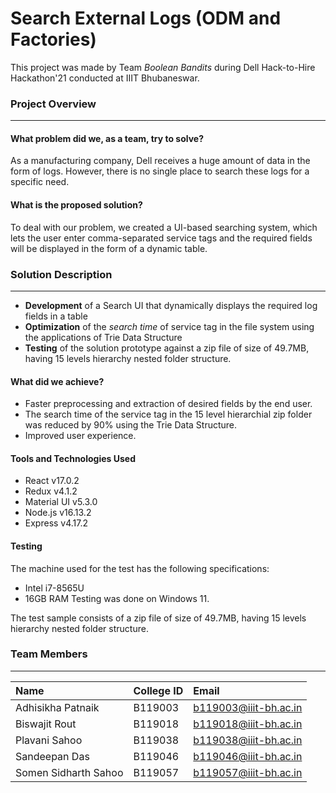 # Search External Logs (ODM and Factories)
This project was made by Team *Boolean Bandits* during Dell Hack-to-Hire Hackathon'21 conducted at IIIT Bhubaneswar.
### Project Overview
----------------------------------
#### What problem did we, as a team, try to solve?
As a manufacturing company, Dell receives a huge amount of data in the form of logs. However, there is no single place to search these logs for a specific need.

#### What is the proposed solution?
To deal with our problem, we created a UI-based searching system, which lets the user enter comma-separated service tags and the required fields will be displayed in the form of a dynamic table.

### Solution Description
----------------------------------


   * **Development** of a Search UI that dynamically displays the required log fields in a table
   * **Optimization** of the *search time* of service tag in the file system using the applications of Trie Data Structure
   * **Testing** of the solution prototype against a zip file of size of 49.7MB, having 15 levels hierarchy nested folder structure.
#### What did we achieve?
- Faster preprocessing and extraction of desired fields by the end user.
- The search time of the service tag in the 15 level hierarchial zip folder was reduced by 90% using the Trie Data Structure. 
- Improved user experience.


#### Tools and Technologies Used

* React v17.0.2
* Redux v4.1.2
* Material UI v5.3.0
* Node.js v16.13.2
* Express v4.17.2

#### Testing
The machine used for the test has the following specifications:
- Intel i7-8565U
- 16GB RAM
Testing was done on Windows 11.

The test sample consists of a zip file of size of 49.7MB, having 15 levels hierarchy nested folder structure.

### Team Members
----------------------------------

| Name | College ID    | Email             |
| :-------- | :------- | :------------------------- |
| Adhisikha Patnaik | B119003 |b119003@iiit-bh.ac.in|
| Biswajit Rout | B119018 |b119018@iiit-bh.ac.in|
| Plavani Sahoo| B119038 |b119038@iiit-bh.ac.in|
| Sandeepan Das| B119046 |b119046@iiit-bh.ac.in|
| Somen Sidharth Sahoo | B119057 |b119057@iiit-bh.ac.in|
